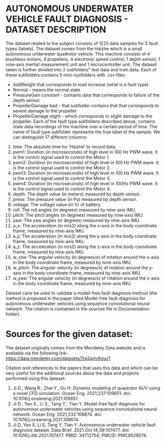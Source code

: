 # AUTONOMOUS UNDERWATER VEHICLE FAULT DIAGNOSIS - DATASET DESCRIPTION

The dataset related to the subject consists of 1225 data samples for 5 fault types (labels).
The dataset comes from the Haizhe which is a small autonomous underwater quadrotor vehicle. This machine consists of 4 brushless motors, 4 propellers, 4 electronic speed control, 1 depth sensor, 1 nine-axis inertial measurement unit and 1 microcontroller unit.
The dataset taken is further divided into 2 subfolders" test data and train data. Each of these subfolders contains 5 mini-sunfolders with .csv files:
- AddWeight that corresponds to load increase (what is a fault type)
- Normal - means the normal state
- PressureGain constant - contains data that corresponds to failure of the depth sensor
- PropellerDamage bad - that subfolder contains that that corresponds to severe damage to the propeller
- PropellerDamage slight - which corresponds to slight damage to the propeller.
Each of the fault type subfolders described above, contains state data recordings of the machine over a certain period of time. The name of fault type subfolder represents the true label of the sample.
We can distinguish 17 different columns:
1. time: The absolute time for ‘Haizhe’ to record data.
2. pwm1: Duration (in microseconds) of high level in 100 Hz PWM wave. It is the control signal used to control the Motor 1.
3. pwm2: Duration (in microseconds) of high level in 100 Hz PWM wave. It is the control signal used to control the Motor 2.
4. pwm3: Duration (in microseconds) of high level in 100 Hz PWM wave. It is the control signal used to control the Motor 3.
5. pwm4: Duration (in microseconds) of high level in 100Hz PWM wave. It is the control signal used to control the Motor 4.
6. depth: The depth value (in meters) measured by depth sensor.
7. press: The pressure value (in Pa) measured by depth sensor.
8. voltage: The voltage value (in V) of battery.
9. roll: The roll angles (in degrees) measured by nine-axis IMU.
10. pitch: The pitch angles (in degrees) measured by nine-axis IMU.
11. yaw: The yaw angles (in degrees) measured by nine-axis IMU.
12. a_x: The acceleration (in m/s2) along the x-axis in the body coordinate frame, measured by nine-axis IMU.
13. a_y: The acceleration (in m/s2) along the y-axis in the body coordinate frame, measured by nine-axis IMU.
14. a_z: The acceleration (in m/s2) along the z-axis in the body coordinate frame, measured by nine-axis IMU.
15. w_row: The angular velocity (in degrees/s) of rotation around the x-axis in the body coordinate frame, measured by nine-axis IMU.
16. w_pitch: The angular velocity (in degrees/s) of rotation around the y-axis in the body coordinate frame, measured by nine-axis IMU.
17. w_yaw: The angular velocity (in degrees/s) of rotation around the z-axis in the body coordinate frame, measured by nine-axis IMU.

Dataset cane be used to validate a model-free fault diagnosis method (the method is proposed in the paper titled Model-free fault diagnosis for autonomous underwater vehicles using sequence convolutional neural network. The citation is contained in the sources file in Documentation folder).

# Sources for the given dataset:

The dataset originally comes from the Mendeley Data website and is available via the following link: https://data.mendeley.com/datasets/7rp2pmr6mx/1

Citation and references to the papers that uses this data and which can be very useful for the additional sources about the data and projects performed using this dataset:
1. Ji D., Wang R., Zhai Y., Gu H. Dynamic modeling of quadrotor AUV using a novel CFD simulation. Ocean Eng. 2021;237:109651. doi: 10.1016/j.oceaneng.2021.109651.
2. Ji D., Yao X., Li S., Tang Y., Tian Y. Model-free fault diagnosis for autonomous underwater vehicles using sequence convolutional neural network. Ocean Eng. 2021;232:108874. doi: 10.1016/j.oceaneng.2021.108874.
3. Ji D, Yao X, Li S, Tang Y, Tian Y. Autonomous underwater vehicle fault diagnosis dataset. Data Brief. 2021 Oct 14;39:107477. doi: 10.1016/j.dib.2021.107477. PMID: 34712754; PMCID: PMC8529076.